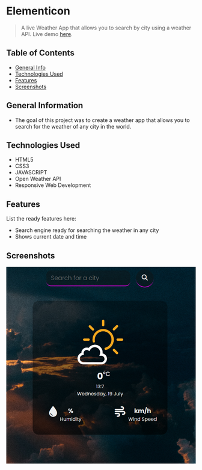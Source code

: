 # Elementicon

> A live Weather App that allows you to search by city using a weather API.
> Live demo [here](https://elementicon.netlify.app/).

## Table of Contents

- [General Info](#general-information)
- [Technologies Used](#technologies-used)
- [Features](#features)
- [Screenshots](#screenshots)

## General Information

<ul><li>The goal of this project was to create a weather app that allows you to search for the weather of any city in the world.</li></ul>

## Technologies Used

<ul>
  <li>HTML5</li>
  <li>CSS3</li>
  <li>JAVASCRIPT</li>
  <li>Open Weather API</li>
  <li>Responsive Web Development</li> </ul>

## Features

List the ready features here:

<ul>
  <li>Search engine ready for searching the weather in any city</li>
  <li>Shows current date and time</li></ul>

## Screenshots

![screenshot](assets/sreenshot.png)
